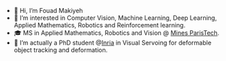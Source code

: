 - 👋 Hi, I’m Fouad Makiyeh
- 👀 I’m interested in Computer Vision, Machine Learning, Deep Learning, Applied Mathematics, Robotics and Reinforcement learning.
- 🎓 MS in Applied Mathematics, Robotics and Vision @ [Mines ParisTech](https://www.minesparis.psl.eu/).
- 💞️ I’m actually a PhD student @[Inria](https://www.inria.fr/en) in Visual Servoing for deformable object tracking and deformation.

<!---
FM-fouad/FM-fouad is a ✨ special ✨ repository because its `README.md` (this file) appears on your GitHub profile.
You can click the Preview link to take a look at your changes.
--->
